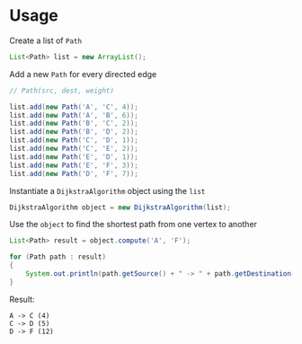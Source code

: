 # Usage

Create a list of `Path`
```java
List<Path> list = new ArrayList();
```

Add a new `Path` for every directed edge
```java
// Path(src, dest, weight)

list.add(new Path('A', 'C', 4));
list.add(new Path('A', 'B', 6));
list.add(new Path('B', 'C', 2));
list.add(new Path('B', 'D', 2));
list.add(new Path('C', 'D', 1));
list.add(new Path('C', 'E', 2));
list.add(new Path('E', 'D', 1));
list.add(new Path('E', 'F', 3));
list.add(new Path('D', 'F', 7));
```

Instantiate a `DijkstraAlgorithm` object using the `list`
```java
DijkstraAlgorithm object = new DijkstraAlgorithm(list);
```

Use the `object` to find the shortest path from one vertex to another
```java
List<Path> result = object.compute('A', 'F');

for (Path path : result)
{
    System.out.println(path.getSource() + " -> " + path.getDestination() + " (" + path.getWeight() + ")");
}
```

Result:
```
A -> C (4)
C -> D (5)
D -> F (12)
```
